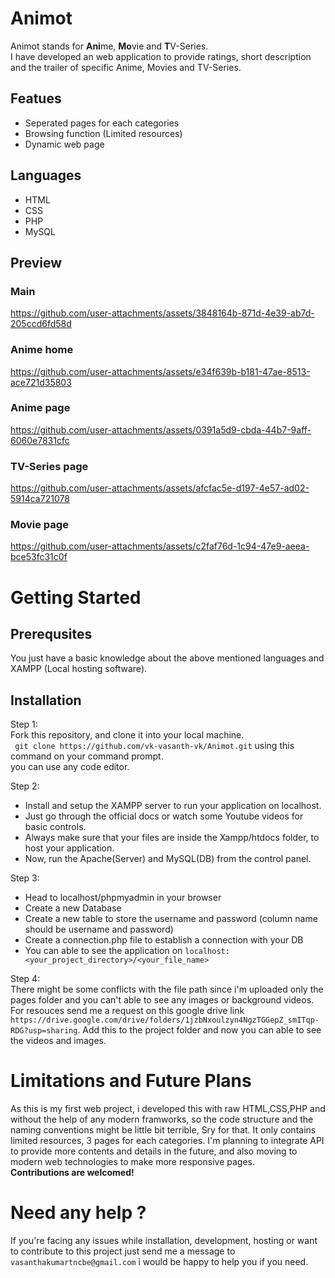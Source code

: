 # Animot 
Animot stands for **Ani**me, **Mo**vie and **T**V-Series. <br />
I have developed an web application to provide ratings, short description and the trailer of specific Anime, Movies and TV-Series.

## Featues
* Seperated pages for each categories
* Browsing function (Limited resources)
* Dynamic web page

## Languages
* HTML
* CSS
* PHP
* MySQL <br />

## Preview 
### Main
https://github.com/user-attachments/assets/3848164b-871d-4e39-ab7d-205ccd6fd58d
### Anime home
https://github.com/user-attachments/assets/e34f639b-b181-47ae-8513-ace721d35803
### Anime page
https://github.com/user-attachments/assets/0391a5d9-cbda-44b7-9aff-6060e7831cfc
### TV-Series page
https://github.com/user-attachments/assets/afcfac5e-d197-4e57-ad02-5914ca721078
### Movie page
https://github.com/user-attachments/assets/c2faf76d-1c94-47e9-aeea-bce53fc31c0f

# Getting Started
## Prerequsites
You just have a basic knowledge about the above mentioned languages and XAMPP (Local hosting software).

## Installation
Step 1: <br />
  Fork this repository, and clone it into your local machine. <br />
  ```  git clone https://github.com/vk-vasanth-vk/Animot.git ``` using this command on your command prompt. <br />
  you can use any code editor.

Step 2: <br />
  * Install and setup the XAMPP server to run your application on localhost.
  * Just go through the official docs or watch some Youtube videos for basic controls.
  * Always make sure that your files are inside the Xampp/htdocs folder, to host your application.
  * Now, run the Apache(Server) and MySQL(DB) from the control panel.

Step 3:
  * Head to localhost/phpmyadmin in your browser
  * Create a new Database
  * Create a new table to store the username and password (column name should be username and password)
  * Create a connection.php file to establish a connection with your DB
  * You can able to see the application on ``` localhost:<your_project_directory>/<your_file_name> ```

Step 4: <br />
  There might be some conflicts with the file path since i'm uploaded only the pages folder and you can't able to see any images or background videos. <br />
  For resouces send me a request on this google drive link ``` https://drive.google.com/drive/folders/1jzbNxoulzyn4NgzTGGepZ_smITqp-RDG?usp=sharing ```.
  Add this to the project folder and now you can able to see the videos and images.

# Limitations and Future Plans
  As this is my first web project, i developed this with raw HTML,CSS,PHP and without the help of any modern framworks, so the code structure and the naming conventions might be little bit terrible, Sry for that.
  It only contains limited resources, 3 pages for each categories. I'm planning to integrate API to provide more contents and details in the future, and also moving to modern web technologies to make more responsive pages. <br />
  **Contributions are welcomed!**

# Need any help ?
  If you're facing any issues while installation, development, hosting or want to contribute to this project just send me a message to ``` vasanthakumartncbe@gmail.com ``` i would be happy to help you if you need.
